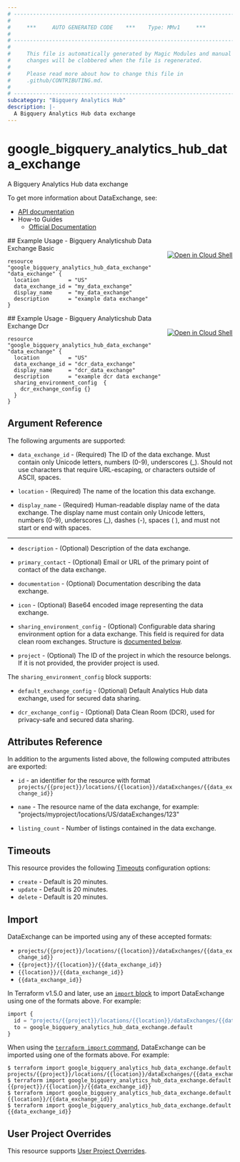 ```yaml
---
# ----------------------------------------------------------------------------
#
#     ***     AUTO GENERATED CODE    ***    Type: MMv1     ***
#
# ----------------------------------------------------------------------------
#
#     This file is automatically generated by Magic Modules and manual
#     changes will be clobbered when the file is regenerated.
#
#     Please read more about how to change this file in
#     .github/CONTRIBUTING.md.
#
# ----------------------------------------------------------------------------
subcategory: "Bigquery Analytics Hub"
description: |-
  A Bigquery Analytics Hub data exchange
---
```


# google_bigquery_analytics_hub_data_exchange

A Bigquery Analytics Hub data exchange


To get more information about DataExchange, see:

* [API documentation](https://cloud.google.com/bigquery/docs/reference/analytics-hub/rest/v1/projects.locations.dataExchanges)
* How-to Guides
    * [Official Documentation](https://cloud.google.com/bigquery/docs/analytics-hub-introduction)

<div class = "oics-button" style="float: right; margin: 0 0 -15px">
  <a href="https://console.cloud.google.com/cloudshell/open?cloudshell_git_repo=https%3A%2F%2Fgithub.com%2Fterraform-google-modules%2Fdocs-examples.git&cloudshell_image=gcr.io%2Fcloudshell-images%2Fcloudshell%3Alatest&cloudshell_print=.%2Fmotd&cloudshell_tutorial=.%2Ftutorial.md&cloudshell_working_dir=bigquery_analyticshub_data_exchange_basic&open_in_editor=main.tf" target="_blank">
    <img alt="Open in Cloud Shell" src="//gstatic.com/cloudssh/images/open-btn.svg" style="max-height: 44px; margin: 32px auto; max-width: 100%;">
  </a>
</div>
## Example Usage - Bigquery Analyticshub Data Exchange Basic


```hcl
resource "google_bigquery_analytics_hub_data_exchange" "data_exchange" {
  location         = "US"
  data_exchange_id = "my_data_exchange"
  display_name     = "my_data_exchange"
  description      = "example data exchange"
}
```
<div class = "oics-button" style="float: right; margin: 0 0 -15px">
  <a href="https://console.cloud.google.com/cloudshell/open?cloudshell_git_repo=https%3A%2F%2Fgithub.com%2Fterraform-google-modules%2Fdocs-examples.git&cloudshell_image=gcr.io%2Fcloudshell-images%2Fcloudshell%3Alatest&cloudshell_print=.%2Fmotd&cloudshell_tutorial=.%2Ftutorial.md&cloudshell_working_dir=bigquery_analyticshub_data_exchange_dcr&open_in_editor=main.tf" target="_blank">
    <img alt="Open in Cloud Shell" src="//gstatic.com/cloudssh/images/open-btn.svg" style="max-height: 44px; margin: 32px auto; max-width: 100%;">
  </a>
</div>
## Example Usage - Bigquery Analyticshub Data Exchange Dcr


```hcl
resource "google_bigquery_analytics_hub_data_exchange" "data_exchange" {
  location         = "US"
  data_exchange_id = "dcr_data_exchange"
  display_name     = "dcr_data_exchange"
  description      = "example dcr data exchange"
  sharing_environment_config  {
    dcr_exchange_config {}
  }
}
```

## Argument Reference

The following arguments are supported:


* `data_exchange_id` -
  (Required)
  The ID of the data exchange. Must contain only Unicode letters, numbers (0-9), underscores (_). Should not use characters that require URL-escaping, or characters outside of ASCII, spaces.

* `location` -
  (Required)
  The name of the location this data exchange.

* `display_name` -
  (Required)
  Human-readable display name of the data exchange. The display name must contain only Unicode letters, numbers (0-9), underscores (_), dashes (-), spaces ( ), and must not start or end with spaces.


- - -


* `description` -
  (Optional)
  Description of the data exchange.

* `primary_contact` -
  (Optional)
  Email or URL of the primary point of contact of the data exchange.

* `documentation` -
  (Optional)
  Documentation describing the data exchange.

* `icon` -
  (Optional)
  Base64 encoded image representing the data exchange.

* `sharing_environment_config` -
  (Optional)
  Configurable data sharing environment option for a data exchange.
  This field is required for data clean room exchanges.
  Structure is [documented below](#nested_sharing_environment_config).

* `project` - (Optional) The ID of the project in which the resource belongs.
    If it is not provided, the provider project is used.


<a name="nested_sharing_environment_config"></a>The `sharing_environment_config` block supports:

* `default_exchange_config` -
  (Optional)
  Default Analytics Hub data exchange, used for secured data sharing.

* `dcr_exchange_config` -
  (Optional)
  Data Clean Room (DCR), used for privacy-safe and secured data sharing.

## Attributes Reference

In addition to the arguments listed above, the following computed attributes are exported:

* `id` - an identifier for the resource with format `projects/{{project}}/locations/{{location}}/dataExchanges/{{data_exchange_id}}`

* `name` -
  The resource name of the data exchange, for example:
  "projects/myproject/locations/US/dataExchanges/123"

* `listing_count` -
  Number of listings contained in the data exchange.


## Timeouts

This resource provides the following
[Timeouts](https://developer.hashicorp.com/terraform/plugin/sdkv2/resources/retries-and-customizable-timeouts) configuration options:

- `create` - Default is 20 minutes.
- `update` - Default is 20 minutes.
- `delete` - Default is 20 minutes.

## Import


DataExchange can be imported using any of these accepted formats:

* `projects/{{project}}/locations/{{location}}/dataExchanges/{{data_exchange_id}}`
* `{{project}}/{{location}}/{{data_exchange_id}}`
* `{{location}}/{{data_exchange_id}}`
* `{{data_exchange_id}}`


In Terraform v1.5.0 and later, use an [`import` block](https://developer.hashicorp.com/terraform/language/import) to import DataExchange using one of the formats above. For example:

```tf
import {
  id = "projects/{{project}}/locations/{{location}}/dataExchanges/{{data_exchange_id}}"
  to = google_bigquery_analytics_hub_data_exchange.default
}
```

When using the [`terraform import` command](https://developer.hashicorp.com/terraform/cli/commands/import), DataExchange can be imported using one of the formats above. For example:

```
$ terraform import google_bigquery_analytics_hub_data_exchange.default projects/{{project}}/locations/{{location}}/dataExchanges/{{data_exchange_id}}
$ terraform import google_bigquery_analytics_hub_data_exchange.default {{project}}/{{location}}/{{data_exchange_id}}
$ terraform import google_bigquery_analytics_hub_data_exchange.default {{location}}/{{data_exchange_id}}
$ terraform import google_bigquery_analytics_hub_data_exchange.default {{data_exchange_id}}
```

## User Project Overrides

This resource supports [User Project Overrides](https://registry.terraform.io/providers/hashicorp/google/latest/docs/guides/provider_reference#user_project_override).
